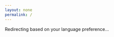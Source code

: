 ```yaml
---
layout: none
permalink: /
---
```


<script>
  var userLang = navigator.language || navigator.userLanguage;
  if (userLang.startsWith('uk')) {
    window.location.href = "/uk/";
  } else {
    window.location.href = "/en/";
  }
</script>

<p>Redirecting based on your language preference...</p>
